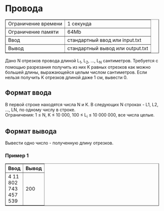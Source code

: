 <h1 class="title">Провода</h1>

<table class="test-description" border="1" style="border-collapse:collapse;" cellpadding="5">
	<tbody>
		<tr>
			<td>Ограничение времени</td>
			<td>1 секунда</td>
		<tr>
			<td>Ограничение памяти</td>
            <td>64Mb</td>
		</tr>
		<tr>
			<td>Ввод</td>
            <td>стандартный ввод или input.txt</td>
		</tr>
		<tr>
			<td>Вывод</td>
            <td>стандартный вывод или output.txt</td>
		</tr>
	</tbody>
</table>
<p>Дано N отрезков провода длиной L<sub>1</sub>, L<sub>2</sub>, ..., L<sub>N</sub> сантиметров. Требуется с помощью разрезания получить из них K равных отрезков как можно большей длины, выражающейся целым числом сантиметров. Если нельзя получить K отрезков длиной даже 1 см, вывести 0.</p>

<h2>Формат ввода</h2>
<p>В первой строке находятся числа N и К. В следующих N строках - L1, L2, ..., LN, по одному числу в строке.
<br>Ограничения: 1 ≤ N, K ≤ 10 000, 100 ≤ L<sub>i</sub> ≤ 10 000 000, все числа целые.</p>

<h2>Формат вывода</h2>
<p>Вывести одно число - полученную длину отрезков.</p>

<h3>Пример 1</h3>
<table class="in-out" border="1" style="border-collapse:collapse;" cellpadding="5">
      <thead>
         <tr>
            <th>Ввод</th>
            <th>Вывод</th>
         </tr>
      </thead>
	<tbody>
		<tr>
			<td>4 11
                <br>802
                <br>743
                <br>457
                <br>539</td>
			<td>200</td>
		</tr>
	</tbody>
</table>